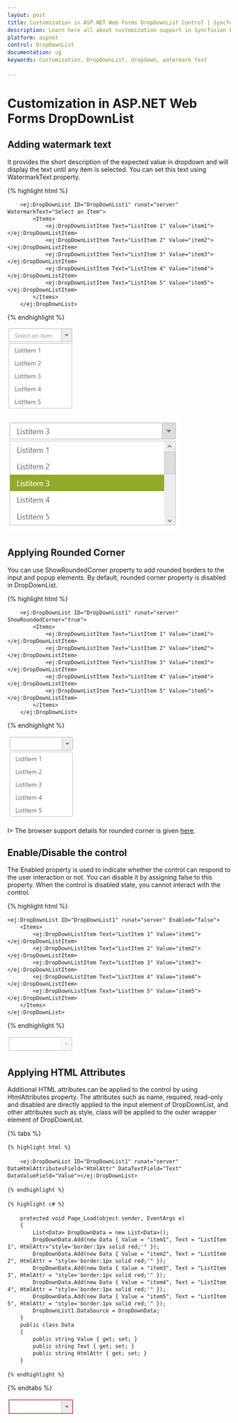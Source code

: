 ```yaml
---
layout: post
title: Customization in ASP.NET Web Forms DropDownList Control | Syncfusion 
description: Learn here all about customization support in Syncfusion Essential ASP.NET Web Forms DropDownList control, it's elements and more. 
platform: aspnet
control: DropDownList
documentation: ug
keywords: Customization, DropDownList, dropdown, watermark text

---
```



# Customization in ASP.NET Web Forms DropDownList

## Adding watermark text

It provides the short description of the expected value in dropdown and will display the text until any item is selected. You can set this text using WatermarkText property.

{% highlight html %}

        <ej:DropDownList ID="DropDownList1" runat="server" WatermarkText="Select an Item">
            <Items>
                <ej:DropDownListItem Text="ListItem 1" Value="item1"></ej:DropDownListItem>
                <ej:DropDownListItem Text="ListItem 2" Value="item2"></ej:DropDownListItem>
                <ej:DropDownListItem Text="ListItem 3" Value="item3"></ej:DropDownListItem>
                <ej:DropDownListItem Text="ListItem 4" Value="item4"></ej:DropDownListItem>
                <ej:DropDownListItem Text="ListItem 5" Value="item5"></ej:DropDownListItem>
            </Items>
        </ej:DropDownList>
        
{% endhighlight %}

![Customization in ASP.NET Web Forms DropDownList.](customization_images/aspnet-web-forms-dropdownlist-customization.jpeg)

![Adding watermark text in ASP.NET Web Forms DropDownList.](customization_images/aspnet-web-forms-dropdownlist-adding-watermark-text.jpeg)

## Applying Rounded Corner

You can use ShowRoundedCorner property to add rounded borders to the input and popup elements. By default, rounded corner property is disabled in DropDownList.

{% highlight html %}

        <ej:DropDownList ID="DropDownList1" runat="server" ShowRoundedCorner="true">
            <Items>
                <ej:DropDownListItem Text="ListItem 1" Value="item1"></ej:DropDownListItem>
                <ej:DropDownListItem Text="ListItem 2" Value="item2"></ej:DropDownListItem>
                <ej:DropDownListItem Text="ListItem 3" Value="item3"></ej:DropDownListItem>
                <ej:DropDownListItem Text="ListItem 4" Value="item4"></ej:DropDownListItem>
                <ej:DropDownListItem Text="ListItem 5" Value="item5"></ej:DropDownListItem>
            </Items>
        </ej:DropDownList>
        
{% endhighlight %}

![Applying rounded corner in ASP.NET Web Forms DropDownList.](customization_images/aspnet-web-forms-dropdownlist-applying-rounded-corner.jpeg)

I> The browser support details for rounded corner is given [here](http://www.w3schools.com/cssref/css3_pr_border-radius.asp).

## Enable/Disable the control

The Enabled property is used to indicate whether the control can respond to the user interaction or not. You can disable it by assigning false to this property. When the control is disabled state, you cannot interact with the control.

{% highlight html %}

    <ej:DropDownList ID="DropDownList1" runat="server" Enabled="false">
        <Items>
            <ej:DropDownListItem Text="ListItem 1" Value="item1"></ej:DropDownListItem>
            <ej:DropDownListItem Text="ListItem 2" Value="item2"></ej:DropDownListItem>
            <ej:DropDownListItem Text="ListItem 3" Value="item3"></ej:DropDownListItem>
            <ej:DropDownListItem Text="ListItem 4" Value="item4"></ej:DropDownListItem>
            <ej:DropDownListItem Text="ListItem 5" Value="item5"></ej:DropDownListItem>
        </Items>
    </ej:DropDownList>
    
{% endhighlight %}
    
![Enable or disable in ASP.NET Web Forms DropDownList.](customization_images/aspnet-web-forms-dropdownlist-enable-or-disable.jpeg)

## Applying HTML Attributes

Additional HTML attributes can be applied to the control by using HtmlAttributes property. The attributes such as name, required, read-only and disabled are directly applied to the input element of DropDownList, and other attributes such as style, class will be applied to the outer wrapper element of DropDownList.

{% tabs %}

    {% highlight html %}
    
        <ej:DropDownList ID="DropDownList1" runat="server" DataHtmlAttributesField="HtmlAttr" DataTextField="Text" DataValueField="Value"></ej:DropDownList>
    
	{% endhighlight %}
    
    {% highlight c# %}
    
        protected void Page_Load(object sender, EventArgs e)
        {
            List<Data> DropDownData = new List<Data>();
            DropDownData.Add(new Data { Value = "item1", Text = "ListItem 1", HtmlAttr="style='border:1px solid red;'" });
            DropDownData.Add(new Data { Value = "item2", Text = "ListItem 2", HtmlAttr = "style='border:1px solid red;'" });
            DropDownData.Add(new Data { Value = "item3", Text = "ListItem 3", HtmlAttr = "style='border:1px solid red;'" });
            DropDownData.Add(new Data { Value = "item4", Text = "ListItem 4", HtmlAttr = "style='border:1px solid red;'" });
            DropDownData.Add(new Data { Value = "item5", Text = "ListItem 5", HtmlAttr = "style='border:1px solid red;'" });
            DropDownList1.DataSource = DropDownData;
        }
        public class Data
        {
            public string Value { get; set; }
            public string Text { get; set; }
            public string HtmlAttr { get; set; }
        }
        
    {% endhighlight %}
    
{% endtabs %}

![Applying HTML attributes in ASP.NET Web Forms DropDownList.](customization_images/aspnet-web-forms-dropdownlist-applying-html-attributes.jpeg)

